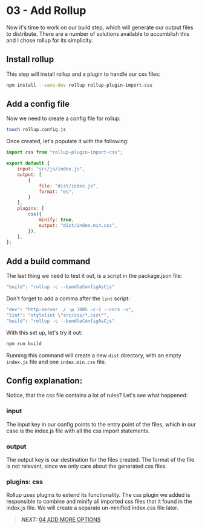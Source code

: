 # 03 - Add Rollup

Now it's time to work on our build step, which will generate our output files to distribute. There are a number of solutions available to accomblish this and I chose rollup for its simplicity. 

## Install rollup

This step will install rollup and a plugin to handle our css files:
```bash
npm install --save-dev rollup rollup-plugin-import-css
```

## Add a config file

Now we need to create a config file for rollup:
```bash
touch rollup.config.js
```

Once created, let's populate it with the following:
```javascript
import css from "rollup-plugin-import-css";

export default {
    input: "src/js/index.js",
    output: [
        {
            file: "dist/index.js",
            format: "es",
        }
    ],
    plugins: [
        css({
            minify: true,
            output: "dist/index.min.css",
        }),
    ],
};
```

## Add a build command

The last thing we need to test it out, is a script in the package.json file:
```bash
"build": "rollup -c --bundleConfigAsCjs"
```

Don't forget to add a comma after the `lint` script:
```bash
"dev": "http-server ./ -p 7005 -c-1 --cors -o",
"lint": "stylelint \"src/css/*.css\"",
"build": "rollup -c --bundleConfigAsCjs"
```

With this set up, let's try it out:
```bash
npm run build
```

Running this command will create a new `dist` directory, with an empty `index.js` file and one `index.min.css` file.

## Config explanation:
Notice, that the css file contains a lot of rules? Let's see what happened:

### input

The input key in our config points to the entry point of the files, which in our case is the index.js file with all the css import statements.

### output

The output key is our destination for the files created. The format of the file is not relevant, since we only care about the generated css files. 

### plugins: css

Rollup uses plugins to extend its functionality. The css plugin we added is responsible to combine and minify all imported css files that it found in the index.js file. We will create a separate un-minified index.css file later.

> **_NEXT:_**  [04 ADD MORE OPTIONS](./04_ADD_MORE_OPTIONS.md)
